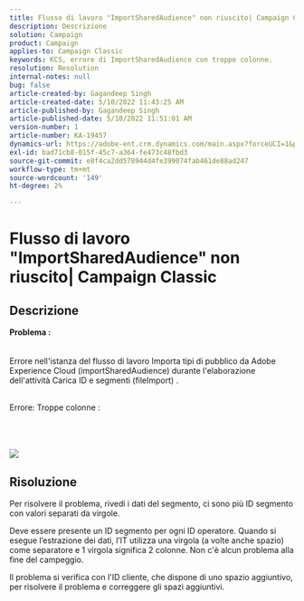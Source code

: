 ```yaml
---
title: Flusso di lavoro "ImportSharedAudience" non riuscito| Campaign Classic"
description: Descrizione
solution: Campaign
product: Campaign
applies-to: Campaign Classic
keywords: KCS, errore di ImportSharedAudience con troppe colonne.
resolution: Resolution
internal-notes: null
bug: false
article-created-by: Gagandeep Singh
article-created-date: 5/10/2022 11:43:25 AM
article-published-by: Gagandeep Singh
article-published-date: 5/10/2022 11:51:01 AM
version-number: 1
article-number: KA-19457
dynamics-url: https://adobe-ent.crm.dynamics.com/main.aspx?forceUCI=1&pagetype=entityrecord&etn=knowledgearticle&id=a7ccf962-56d0-ec11-a7b5-00224809c556
exl-id: bad71cb8-015f-45c7-a364-fe473c48fbd3
source-git-commit: e8f4ca2dd578944d4fe399074fab461de88ad247
workflow-type: tm+mt
source-wordcount: '149'
ht-degree: 2%

---
```


# Flusso di lavoro &quot;ImportSharedAudience&quot; non riuscito| Campaign Classic

## Descrizione

<b>Problema :</b>
<br> <br><br>Errore nell&#39;istanza del flusso di lavoro Importa tipi di pubblico da Adobe Experience Cloud (importSharedAudience) durante l&#39;elaborazione dell&#39;attività Carica ID e segmenti (fileImport) .

<br>Errore: Troppe colonne :

<br> <br><br>![](https://adobe.sharepoint.com/sites/D365EntAttachments/account/604485c9-a5ed-e811-a94a-000d3a34e4b0/incident/E-000185882/Fileimport%20Error.png)

## Risoluzione


Per risolvere il problema, rivedi i dati del segmento, ci sono più ID segmento con valori separati da virgole.

Deve essere presente un ID segmento per ogni ID operatore. Quando si esegue l’estrazione dei dati, l’IT utilizza una virgola (a volte anche spazio) come separatore e 1 virgola significa 2 colonne. Non c&#39;è alcun problema alla fine del campeggio.

Il problema si verifica con l&#39;ID cliente, che dispone di uno spazio aggiuntivo, per risolvere il problema e correggere gli spazi aggiuntivi.
